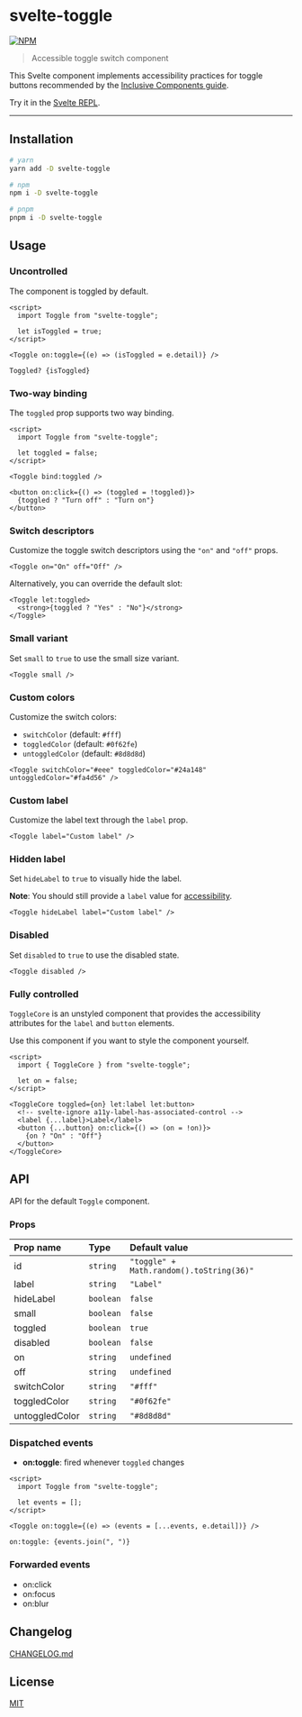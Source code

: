 # svelte-toggle

[![NPM][npm]][npm-url]

> Accessible toggle switch component

<!-- REPO_URL -->

This Svelte component implements accessibility practices for toggle buttons recommended by the [Inclusive Components guide](https://inclusive-components.design/toggle-button/).

Try it in the [Svelte REPL](https://svelte.dev/repl/7eee5c643a684315a4fdfe45964aca61).

---

## Installation

```sh
# yarn
yarn add -D svelte-toggle

# npm
npm i -D svelte-toggle

# pnpm
pnpm i -D svelte-toggle
```

## Usage

### Uncontrolled

The component is toggled by default.

```svelte
<script>
  import Toggle from "svelte-toggle";

  let isToggled = true;
</script>

<Toggle on:toggle={(e) => (isToggled = e.detail)} />

Toggled? {isToggled}
```

### Two-way binding

The `toggled` prop supports two way binding.

```svelte
<script>
  import Toggle from "svelte-toggle";

  let toggled = false;
</script>

<Toggle bind:toggled />

<button on:click={() => (toggled = !toggled)}>
  {toggled ? "Turn off" : "Turn on"}
</button>
```

### Switch descriptors

Customize the toggle switch descriptors using the `"on"` and `"off"` props.

```svelte
<Toggle on="On" off="Off" />
```

Alternatively, you can override the default slot:

```svelte
<Toggle let:toggled>
  <strong>{toggled ? "Yes" : "No"}</strong>
</Toggle>
```

### Small variant

Set `small` to `true` to use the small size variant.

```svelte
<Toggle small />
```

### Custom colors

Customize the switch colors:

- `switchColor` (default: `#fff`)
- `toggledColor` (default: `#0f62fe`)
- `untoggledColor` (default: `#8d8d8d`)

```svelte
<Toggle switchColor="#eee" toggledColor="#24a148" untoggledColor="#fa4d56" />
```

### Custom label

Customize the label text through the `label` prop.

```svelte
<Toggle label="Custom label" />
```

### Hidden label

Set `hideLabel` to `true` to visually hide the label.

**Note**: You should still provide a `label` value for [accessibility](https://www.w3.org/WAI/tutorials/forms/labels/#hiding-label-text).

```svelte
<Toggle hideLabel label="Custom label" />
```

### Disabled

Set `disabled` to `true` to use the disabled state.

```svelte
<Toggle disabled />
```

### Fully controlled

`ToggleCore` is an unstyled component that provides the accessibility attributes for the `label` and `button` elements.

Use this component if you want to style the component yourself.

```svelte
<script>
  import { ToggleCore } from "svelte-toggle";

  let on = false;
</script>

<ToggleCore toggled={on} let:label let:button>
  <!-- svelte-ignore a11y-label-has-associated-control -->
  <label {...label}>Label</label>
  <button {...button} on:click={() => (on = !on)}>
    {on ? "On" : "Off"}
  </button>
</ToggleCore>
```

## API

API for the default `Toggle` component.

### Props

| Prop name      | Type      | Default value                            |
| :------------- | :-------- | :--------------------------------------- |
| id             | `string`  | `"toggle" + Math.random().toString(36)"` |
| label          | `string`  | `"Label"`                                |
| hideLabel      | `boolean` | `false`                                  |
| small          | `boolean` | `false`                                  |
| toggled        | `boolean` | `true`                                   |
| disabled       | `boolean` | `false`                                  |
| on             | `string`  | `undefined`                              |
| off            | `string`  | `undefined`                              |
| switchColor    | `string`  | `"#fff"`                                 |
| toggledColor   | `string`  | `"#0f62fe"`                              |
| untoggledColor | `string`  | `"#8d8d8d"`                              |

### Dispatched events

- **on:toggle**: fired whenever `toggled` changes

```svelte
<script>
  import Toggle from "svelte-toggle";

  let events = [];
</script>

<Toggle on:toggle={(e) => (events = [...events, e.detail])} />

on:toggle: {events.join(", ")}
```

### Forwarded events

- on:click
- on:focus
- on:blur

## Changelog

[CHANGELOG.md](CHANGELOG.md)

## License

[MIT](LICENSE)

[npm]: https://img.shields.io/npm/v/svelte-toggle.svg?color=%23ff3e00&style=for-the-badge
[npm-url]: https://npmjs.com/package/svelte-toggle
